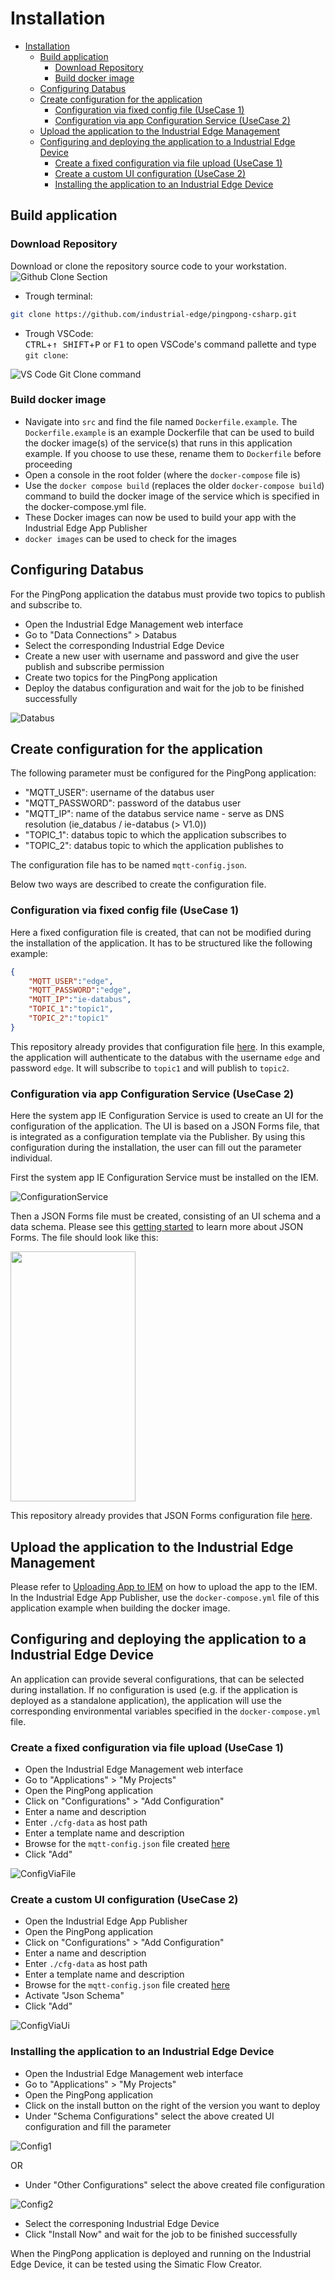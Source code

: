 # Installation

- [Installation](#installation)
  - [Build application](#build-application)
    - [Download Repository](#download-repository)
    - [Build docker image](#build-docker-image)
  - [Configuring Databus](#configuring-databus)
  - [Create configuration for the application](#create-configuration-for-the-application)
    - [Configuration via fixed config file (UseCase 1)](#configuration-via-fixed-config-file-usecase-1)
    - [Configuration via app Configuration Service (UseCase 2)](#configuration-via-app-configuration-service-usecase-2)
  - [Upload the application to the Industrial Edge Management](#upload-the-application-to-the-industrial-edge-management)
  - [Configuring and deploying the application to a Industrial Edge Device](#configuring-and-deploying-the-application-to-a-industrial-edge-device)
    - [Create a fixed configuration via file upload (UseCase 1)](#create-a-fixed-configuration-via-file-upload-usecase-1)
    - [Create a custom UI configuration (UseCase 2)](#create-a-custom-ui-configuration-usecase-2)
    - [Installing the application to an Industrial Edge Device](#installing-the-application-to-an-industrial-edge-device)

## Build application

### Download Repository

Download or clone the repository source code to your workstation.  
![Github Clone Section](graphics/clonerepo.png)


* Trough terminal:
```bash
git clone https://github.com/industrial-edge/pingpong-csharp.git
```

* Trough VSCode:  
<kbd>CTRL</kbd>+<kbd>&uarr; SHIFT</kbd>+<kbd>P</kbd> or <kbd>F1</kbd> to open VSCode's command pallette and type `git clone`:

![VS Code Git Clone command](graphics/git.png)

### Build docker image

- Navigate into `src` and find the file named `Dockerfile.example`. The `Dockerfile.example` is an example Dockerfile that can be used to build the docker image(s) of the service(s) that runs in this application example. If you choose to use these, rename them to `Dockerfile` before proceeding
- Open a console in the root folder (where the `docker-compose` file is)
- Use the `docker compose build` (replaces the older `docker-compose build`) command to build the docker image of the service which is specified in the docker-compose.yml file.
- These Docker images can now be used to build your app with the Industrial Edge App Publisher
- `docker images` can be used to check for the images

## Configuring Databus

For the PingPong application the databus must provide two topics to publish and subscribe to.

- Open the Industrial Edge Management web interface
- Go to "Data Connections" > Databus
- Select the corresponding Industrial Edge Device
- Create a new user with username and password and give the user publish and subscribe permission
- Create two topics for the PingPong application
- Deploy the databus configuration and wait for the job to be finished successfully

![Databus](/docs/graphics/Databus.png)

## Create configuration for the application

The following parameter must be configured for the PingPong application:

- "MQTT_USER": username of the databus user
- "MQTT_PASSWORD": password of the databus user
- "MQTT_IP": name of the databus service name - serve as DNS resolution (ie_databus / ie-databus (> V1.0))
- "TOPIC_1": databus topic to which the application subscribes to
- "TOPIC_2": databus topic to which the application publishes to

The configuration file has to be named `mqtt-config.json`.

Below two ways are described to create the configuration file.

### Configuration via fixed config file (UseCase 1)

Here a fixed configuration file is created, that can not be modified during the installation of the application. It has to be structured like the following example:

```json
{
    "MQTT_USER":"edge",
    "MQTT_PASSWORD":"edge",
    "MQTT_IP":"ie-databus",
    "TOPIC_1":"topic1",
    "TOPIC_2":"topic1"
}
```

This repository already provides that configuration file [here](/cfg-data/mqtt-config.json).
In this example, the application will authenticate to the databus with the username `edge` and password `edge`. It will subscribe to `topic1` and will publish to `topic2`.

### Configuration via app Configuration Service (UseCase 2)

Here the system app IE Configuration Service is used to create an UI for the configuration of the application. The UI is based on a JSON Forms file, that is integrated as a configuration template via the Publisher. By using this configuration during the installation, the user can fill out the parameter individual.

First the system app IE Configuration Service must be installed on the IEM.

![ConfigurationService](/docs/graphics/ConfigurationService.png)

Then a JSON Forms file must be created, consisting of an UI schema and a data schema. Please see this [getting started](https://jsonforms.io/docs/getting-started) to learn more about JSON Forms. The file should look like this:

<img src="/docs/graphics/JsonSchema.png" width="200" height="400" />

This repository already provides that JSON Forms configuration file [here](/cfg-data/json_schema/mqtt-config.json).

## Upload the application to the Industrial Edge Management

Please refer to [Uploading App to IEM](https://github.com/industrial-edge/upload-app-to-industrial-edge-management) on how to upload the app to the IEM. In the Industrial Edge App Publisher, use the `docker-compose.yml` file of this application example when building the docker image.

## Configuring and deploying the application to a Industrial Edge Device

An application can provide several configurations, that can be selected during installation.
If no configuration is used (e.g. if the application is deployed as a standalone application), the application will use the corresponding environmental variables specified in the `docker-compose.yml` file.

### Create a fixed configuration via file upload (UseCase 1)

- Open the Industrial Edge Management web interface
- Go to "Applications" > "My Projects"
- Open the PingPong application
- Click on "Configurations" > "Add Configuration"
- Enter a name and description
- Enter `./cfg-data` as host path
- Enter a template name and description
- Browse for the `mqtt-config.json` file created [here](#configuration-via-fixed-config-file-usecase-1)
- Click "Add"

![ConfigViaFile](/docs/graphics/ConfigViaFile.png)

### Create a custom UI configuration (UseCase 2)

- Open the Industrial Edge App Publisher
- Open the PingPong application
- Click on "Configurations" > "Add Configuration"
- Enter a name and description
- Enter `./cfg-data` as host path
- Enter a template name and description
- Browse for the `mqtt-config.json` file created [here](#configuration-via-app-configuration-service-usecase-2)
- Activate "Json Schema"
- Click "Add"

![ConfigViaUi](/docs/graphics/ConfigViaUi.png)

### Installing the application to an Industrial Edge Device

- Open the Industrial Edge Management web interface
- Go to "Applications" > "My Projects"
- Open the PingPong application
- Click on the install button on the right of the version you want to deploy
- Under "Schema Configurations" select the above created UI configuration and fill the parameter

![Config1](/docs/graphics/Config1.png)

OR

- Under "Other Configurations" select the above created file configuration

![Config2](/docs/graphics/Config2.png)

- Select the corresponing Industrial Edge Device
- Click "Install Now" and wait for the job to be finished successfully

When the PingPong application is deployed and running on the Industrial Edge Device, it can be tested using the Simatic Flow Creator.
